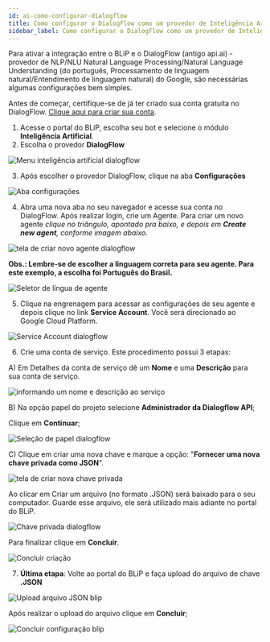 ```yaml
---
id: ai-como-configurar-dialogflow
title: Como configurar o DialogFlow como um provedor de Inteligência Artificial
sidebar_label: Como configurar o DialogFlow como um provedor de Inteligência Artificial
---
```


Para ativar a integração entre o BLiP e o DialogFlow (antigo api.ai) - provedor de NLP/NLU Natural Language Processing/Natural Language Understanding (do português, Processamento de linguagem natural/Entendimento de linguagem natural) do Google, são necessárias algumas configurações bem simples.

Antes de começar, certifique-se de já ter criado sua conta gratuita no DialogFlow. [Clique aqui para criar sua conta](https://console.dialogflow.com/api-client/#/login).

1) Acesse o portal do BLiP, escolha seu bot e selecione o módulo **Inteligência Artificial**.  
2) Escolha o provedor **DialogFlow**  

![Menu inteligência artificial dialogflow](../../assets/practice/ai/ai-como-configurar-dialogflow-1.png)<br>

3) Após escolher o provedor DialogFlow, clique na aba **Configurações**

![Aba configurações](../../assets/practice/ai/ai-como-configurar-dialogflow-2.png)<br>

4) Abra uma nova aba no seu navegador e acesse sua conta no DialogFlow. Após realizar login, crie um Agente. Para criar um novo agente *clique no triângulo, apontado pra baixo, e depois em **Create new agent**, conforme imagem abaixo.*

![tela de criar novo agente dialogflow](../../assets/practice/ai/ai-como-configurar-dialogflow-3.png)<br>

**Obs.: Lembre-se de escolher a linguagem correta para seu agente. Para este exemplo, a escolha foi Português do Brasil.**

![Seletor de língua de agente](../../assets/practice/ai/ai-como-configurar-dialogflow-4.png)<br>

5) Clique na engrenagem para acessar as configurações de seu agente e depois clique no link **Service Account**. Você será direcionado ao Google Cloud Platform.

![Service Account dialogflow](../../assets/practice/ai/ai-como-configurar-dialogflow-5.png)<br>

6) Crie uma conta de serviço. Este procedimento possui 3 etapas:

A) Em Detalhes da conta de serviço dê um **Nome** e uma **Descrição** para sua conta de serviço.

![informando um nome e descrição ao serviço](../../assets/practice/ai/ai-como-configurar-dialogflow-6.png)<br>

B) Na opção papel do projeto selecione **Administrador da Dialogflow API**;  

Clique em **Continuar**;

![Seleção de papel dialogflow](../../assets/practice/ai/ai-como-configurar-dialogflow-7.png)<br>

C) Clique em criar uma nova chave e marque a opção: "**Fornecer uma nova chave privada como JSON**".

![tela de criar nova chave privada](../../assets/practice/ai/ai-como-configurar-dialogflow-8.png)<br>

Ao clicar em Criar um arquivo (no formato .JSON) será baixado para o seu computador. Guarde esse arquivo, ele será utilizado mais adiante no portal do BLiP.

![Chave privada dialogflow](../../assets/practice/ai/ai-como-configurar-dialogflow-9.png)

Para finalizar clique em **Concluir**.

![Concluir criação](../../assets/practice/ai/ai-como-configurar-dialogflow-10.png)<br>

7) **Última etapa**: Volte ao portal do BLiP e faça upload do arquivo de chave **.JSON**

![Upload arquivo JSON blip](../../assets/practice/ai/ai-como-configurar-dialogflow-11.png)<br>

Após realizar o upload do arquivo clique em **Concluir**;

![Concluir configuração blip](../../assets/practice/ai/ai-como-configurar-dialogflow-12.png)<br>
